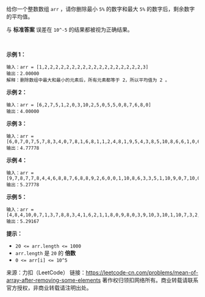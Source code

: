 给你一个整数数组 ```arr``` ，请你删除最小 ```5%``` 的数字和最大 ```5%``` 的数字后，剩余数字的平均值。

与 **标准答案** 误差在 ```10^-5``` 的结果都被视为正确结果。

 

**示例 1：**
```
输入：arr = [1,2,2,2,2,2,2,2,2,2,2,2,2,2,2,2,2,2,2,3]
输出：2.00000
解释：删除数组中最大和最小的元素后，所有元素都等于 2，所以平均值为 2 。
```
**示例 2：**
```
输入：arr = [6,2,7,5,1,2,0,3,10,2,5,0,5,5,0,8,7,6,8,0]
输出：4.00000
```
**示例 3：**
```
输入：arr = [6,0,7,0,7,5,7,8,3,4,0,7,8,1,6,8,1,1,2,4,8,1,9,5,4,3,8,5,10,8,6,6,1,0,6,10,8,2,3,4]
输出：4.77778
```
**示例 4：**
```
输入：arr = [9,7,8,7,7,8,4,4,6,8,8,7,6,8,8,9,2,6,0,0,1,10,8,6,3,3,5,1,10,9,0,7,10,0,10,4,1,10,6,9,3,6,0,0,2,7,0,6,7,2,9,7,7,3,0,1,6,1,10,3]
输出：5.27778
```
**示例 5：**
```
输入：arr = [4,8,4,10,0,7,1,3,7,8,8,3,4,1,6,2,1,1,8,0,9,8,0,3,9,10,3,10,1,10,7,3,2,1,4,9,10,7,6,4,0,8,5,1,2,1,6,2,5,0,7,10,9,10,3,7,10,5,8,5,7,6,7,6,10,9,5,10,5,5,7,2,10,7,7,8,2,0,1,1]
输出：5.29167
```

**提示：**

* ```20 <= arr.length <= 1000```
* ```arr.length``` 是 ```20``` 的 **倍数** 
* ```0 <= arr[i] <= 10^5```

来源：力扣（LeetCode）
链接：https://leetcode-cn.com/problems/mean-of-array-after-removing-some-elements
著作权归领扣网络所有。商业转载请联系官方授权，非商业转载请注明出处。
